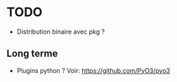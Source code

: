 # TODO

- Distribution binaire avec pkg ?


## Long terme

- Plugins python ? Voir: https://github.com/PyO3/pyo3